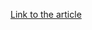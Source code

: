 [Link to the article](https://fireeye.com/blog/threat-research/2014/06/molerats-here-for-spring.html)
